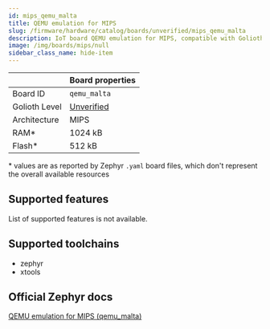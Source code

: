 ```yaml
---
id: mips_qemu_malta
title: QEMU emulation for MIPS
slug: /firmware/hardware/catalog/boards/unverified/mips_qemu_malta
description: IoT board QEMU emulation for MIPS, compatible with Golioth at unverified level.
image: /img/boards/mips/null
sidebar_class_name: hide-item
---
```


[//]: # (This is an auto-generated file, do not edit! Changes to it will be lost upon re-generation)



|                | Board properties     |
| -------------  | -------------------- |
| Board ID       | `qemu_malta` |
| Golioth Level  | [Unverified](/firmware/hardware#unverified-boards) |
| Architecture   | MIPS |
| RAM*           | 1024 kB |
| Flash*         | 512 kB |

\* values are as reported by Zephyr `.yaml` board files, which don't represent the overall available resources



## Supported features

List of supported features is not available.

## Supported toolchains

* zephyr
* xtools

## Official Zephyr docs

[QEMU emulation for MIPS (qemu_malta)](https://docs.zephyrproject.org/latest/boards/mips/qemu_malta/doc/index.html)
